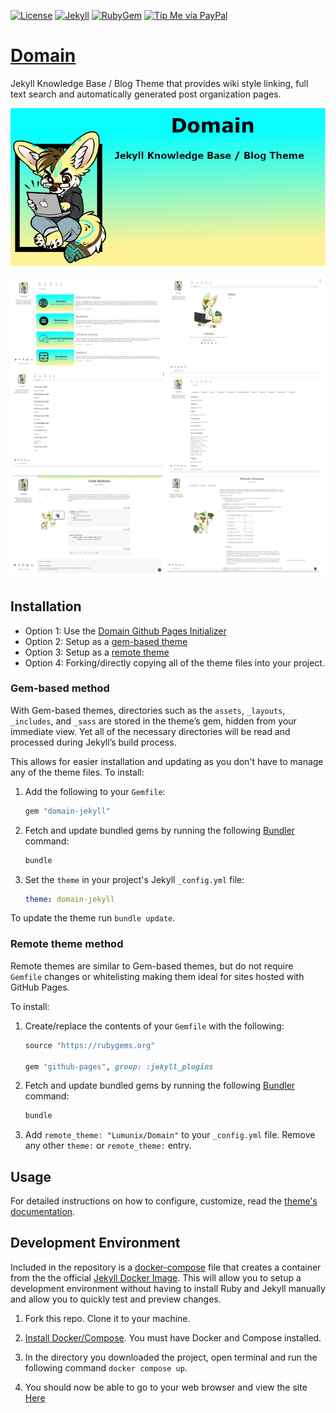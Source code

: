 
[![License](https://img.shields.io/github/license/Lumunix/domain?style=plastic)](https://github.com/Lumunix/Domain/blob/main/LICENSE)
[![Jekyll](https://img.shields.io/badge/jekyll-%3E%3D%203.7-blue.svg)](https://jekyllrb.com/)
[![RubyGem](https://img.shields.io/gem/v/domain-jekyll?style=plastic)](https://rubygems.org/gems/domain-jekyll)
[![Tip Me via PayPal](https://img.shields.io/badge/PayPal-tip%20me-green.svg?logo=paypal)](https://www.paypal.me/Lumunix)


# [Domain](https://lumunix.github.io/Domain/)
Jekyll Knowledge Base / Blog Theme that provides wiki style linking, full text search and automatically generated post organization pages.

![Project-Banner](/readme/project-banner.png)

![Showcase](/readme/showcase.png)


## Installation

- Option 1: Use the [Domain Github Pages Initializer](https://github.com/Lumunix/Domain-Github-Pages-Initializer)
- Option 2: Setup as a [gem-based theme](https://jekyllrb.com/docs/themes/#understanding-gem-based-themes)
- Option 3: Setup as a [remote theme](https://blog.github.com/2017-11-29-use-any-theme-with-github-pages/)
- Option 4: Forking/directly copying all of the theme files into your project.


### Gem-based method

With Gem-based themes, directories such as the `assets`, `_layouts`, `_includes`, and `_sass` are stored in the theme’s gem, hidden from your immediate view. Yet all of the necessary directories will be read and processed during Jekyll’s build process.

This allows for easier installation and updating as you don't have to manage any of the theme files. To install:

1. Add the following to your `Gemfile`:

   ```ruby
   gem "domain-jekyll"
   ```

2. Fetch and update bundled gems by running the following [Bundler](http://bundler.io/) command:

   ```bash
   bundle
   ```

3. Set the `theme` in your project's Jekyll `_config.yml` file:

   ```yaml
   theme: domain-jekyll
   ```

To update the theme run `bundle update`.

### Remote theme method

Remote themes are similar to Gem-based themes, but do not require `Gemfile` changes or whitelisting making them ideal for sites hosted with GitHub Pages.

To install:

1. Create/replace the contents of your `Gemfile` with the following:

   ```ruby
   source "https://rubygems.org"

   gem "github-pages", group: :jekyll_plugins
   ```


3. Fetch and update bundled gems by running the following [Bundler](http://bundler.io/) command:

   ```bash
   bundle
   ```

4. Add `remote_theme: "Lumunix/Domain"` to your `_config.yml` file. Remove any other `theme:` or `remote_theme:` entry.


## Usage

For detailed instructions on how to configure, customize, read the [theme's documentation](https://lumunix.github.io/Domain/).

## Development Environment
Included in the repository is a [docker-compose](./docker-compose.yml) file that creates a container from the the official [Jekyll Docker Image](https://hub.docker.com/r/jekyll/jekyll/). This will allow you to setup a development environment without having to install Ruby and Jekyll manually and allow you to quickly test and preview changes.


1. Fork this repo. Clone it to your machine.

2. [Install Docker/Compose](https://docs.docker.com/compose/install/). You must have Docker and Compose installed.

3. In the directory you downloaded the project, open terminal and run the following command `docker compose up`.

4. You should now be able to go to your web browser and view the site [Here](http://127.0.0.1:4000/)
